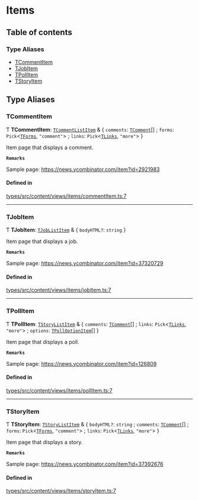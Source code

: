# Items

## Table of contents

### Type Aliases

- [TCommentItem](Items.md#tcommentitem)
- [TJobItem](Items.md#tjobitem)
- [TPollItem](Items.md#tpollitem)
- [TStoryItem](Items.md#tstoryitem)

## Type Aliases

### TCommentItem

Ƭ **TCommentItem**: [`TCommentListItem`](Shared.md#tcommentlistitem) & { `comments`: [`TComment`](Shared.md#tcomment)[] ; `forms`: `Pick`<[`TForms`](Shared.md#tforms), ``"comment"``\> ; `links`: `Pick`<[`TLinks`](Shared.md#tlinks), ``"more"``\>  }

Item page that displays a comment.

**`Remarks`**

Sample page: https://news.ycombinator.com/item?id=2921983

#### Defined in

[types/src/content/views/items/commentItem.ts:7](https://github.com/dan-lovelace/hacker-news-pro/blob/e071a8e/packages/types/src/content/views/items/commentItem.ts#L7)

___

### TJobItem

Ƭ **TJobItem**: [`TJobListItem`](Shared.md#tjoblistitem) & { `bodyHTML?`: `string`  }

Item page that displays a job.

**`Remarks`**

Sample page: https://news.ycombinator.com/item?id=37320729

#### Defined in

[types/src/content/views/items/jobItem.ts:7](https://github.com/dan-lovelace/hacker-news-pro/blob/e071a8e/packages/types/src/content/views/items/jobItem.ts#L7)

___

### TPollItem

Ƭ **TPollItem**: [`TStoryListItem`](Shared.md#tstorylistitem) & { `comments`: [`TComment`](Shared.md#tcomment)[] ; `links`: `Pick`<[`TLinks`](Shared.md#tlinks), ``"more"``\> ; `options`: [`TPollOptionItem`](Shared.md#tpolloptionitem)[]  }

Item page that displays a poll.

**`Remarks`**

Sample page: https://news.ycombinator.com/item?id=126809

#### Defined in

[types/src/content/views/items/pollItem.ts:7](https://github.com/dan-lovelace/hacker-news-pro/blob/e071a8e/packages/types/src/content/views/items/pollItem.ts#L7)

___

### TStoryItem

Ƭ **TStoryItem**: [`TStoryListItem`](Shared.md#tstorylistitem) & { `bodyHTML?`: `string` ; `comments`: [`TComment`](Shared.md#tcomment)[] ; `forms`: `Pick`<[`TForms`](Shared.md#tforms), ``"comment"``\> ; `links`: `Pick`<[`TLinks`](Shared.md#tlinks), ``"more"``\>  }

Item page that displays a story.

**`Remarks`**

Sample page: https://news.ycombinator.com/item?id=37392676

#### Defined in

[types/src/content/views/items/storyItem.ts:7](https://github.com/dan-lovelace/hacker-news-pro/blob/e071a8e/packages/types/src/content/views/items/storyItem.ts#L7)
